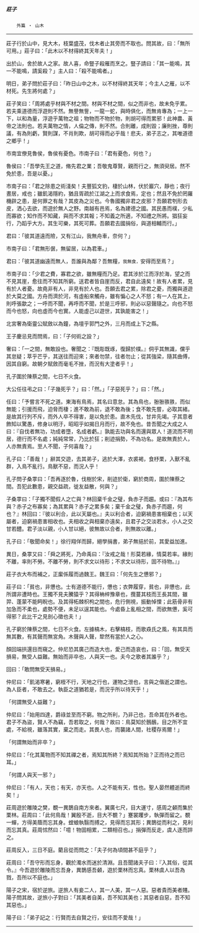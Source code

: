 

##### 莊子
　　`外篇 ‧ 山木`

* * *

莊子行於山中，見大木，枝葉盛茂，伐木者止其旁而不取也。問其故，曰：「無所可用。」莊子曰：「此木以不材得終其天年夫！」

出於山，舍於故人之家。故人喜，命豎子殺雁而烹之。豎子請曰：「其一能鳴，其一不能鳴，請奚殺？」主人曰：「殺不能鳴者。」

明日，弟子問於莊子曰：「昨日山中之木，以不材得終其天年；今主人之雁，以不材死。先生將何處？」

莊子笑曰：「周將處乎材與不材之間。材與不材之間，似之而非也，故未免乎累。若夫乘道德而浮遊則不然。無譽無訾，一龍一蛇，與時俱化，而無肯專為；一上一下，以和為量，浮遊乎萬物之祖；物物而不物於物，則胡可得而累邪！此神農、黃帝之法則也。若夫萬物之情，人倫之傳，則不然。合則離，成則毀；廉則挫，尊則議，有為則虧，賢則謀，不肖則欺，胡可得而必乎哉！悲夫，弟子志之，其唯道德之鄉乎！」

市南宜僚見魯侯，魯侯有憂色。市南子曰：「君有憂色，何也？」

魯侯曰：「吾學先王之道，脩先君之業；吾敬鬼尊賢，親而行之，無須臾居。然不免於患，吾是以憂。」

市南子曰：「君之除患之術淺矣！夫豐狐文豹，棲於山林，伏於巖穴，靜也；夜行晝居，戒也；雖飢渴隱約，猶且胥疏於江湖之上而求食焉，定也；然且不免於罔羅機辟之患，是何罪之有哉？其皮為之災也。今魯國獨非君之皮邪？吾願君刳形去皮，洒心去欲，而遊於無人之野。南越有邑焉，名為建德之國。其民愚而樸，少私而寡欲；知作而不知藏，與而不求其報；不知義之所適，不知禮之所將。猖狂妄行，乃蹈乎大方。其生可樂，其死可葬。吾願君去國捐俗，與道相輔而行。」

君曰：「彼其道遠而險，又有江山，我無舟車，奈何？」

市南子曰：「君無形倨，無留居，以為君車。」

君曰：「彼其道幽遠而無人，吾誰與為鄰？吾無糧，`我無食，`安得而至焉？」

市南子曰：「少君之費，寡君之欲，雖無糧而乃足。君其涉於江而浮於海，望之而不見其崖，愈往而不知其所窮。送君者皆自崖而反，君自此遠矣！故有人者累，見有於人者憂。故堯非有人，非見有於人也。吾願去君之累，除君之憂，而獨與道遊於大莫之國。方舟而濟於河，有虛船來觸舟，雖有惼心之人不怒；有一人在其上，則呼張歙之；一呼而不聞，再呼而不聞，於是三呼邪，則必以惡聲隨之。向也不怒而今也怒，向也虛而今也實。人能虛己以遊世，其孰能害之！」

北宮奢為衛靈公賦斂以為鐘，為壇乎郭門之外，三月而成上下之縣。

王子慶忌見而問焉，曰：「子何術之設？」

奢曰：「一之間，無敢設也。奢聞之：『既彫既琢，復歸於樸。』侗乎其無識，儻乎其怠疑；萃乎芒乎，其送往而迎來；來者勿禁，往者勿止；從其強梁，隨其曲傅，因其自窮。故朝夕賦斂而毫毛不挫，而況有大塗者乎！」

孔子圍於陳蔡之間，七日不火食。

大公任往弔之曰：「子幾死乎？」曰：「然。」「子惡死乎？」曰：「然。」

任曰：「予嘗言不死之道。東海有鳥焉，其名曰意怠。其為鳥也，翂翂翐翐，而似無能；引援而飛，迫脅而棲；進不敢為前，退不敢為後；食不敢先嘗，必取其緒。是故其行列不斥，而外人卒不得害，是以免於患。直木先伐，甘井先竭。子其意者飾知以驚愚，修身以明汙，昭昭乎如揭日月而行，故不免也。昔吾聞之大成之人曰：『自伐者無功，功成者墮，名成者虧。』孰能去功與名而還與眾人！道流而不明居，德行而不名處；純純常常，乃比於狂；削迹捐勢，不為功名。是故無責於人，人亦無責焉。至人不聞，子何喜哉？」

孔子曰：「善哉！」辭其交遊，去其弟子，逃於大澤，衣裘褐，食杼栗，入獸不亂群，入鳥不亂行。鳥獸不惡，而況人乎！

孔子問子桑雽曰：「吾再逐於魯，伐樹於宋，削迹於衛，窮於商周，圍於陳蔡之間。吾犯此數患，親交益疏，徙友益散，何與？」

子桑雽曰：「子獨不聞假人之亡與？林回棄千金之璧，負赤子而趨。或曰：『為其布與？赤子之布寡矣；為其累與？赤子之累多矣；棄千金之璧，負赤子而趨，何也？』林回曰：『彼以利合，此以天屬也。』夫以利合者，迫窮禍患害相棄也；以天屬者，迫窮禍患害相收也。夫相收之與相棄亦遠矣，且君子之交淡若水，小人之交甘若醴。君子淡以親，小人甘以絕，彼無故以合者，則無故以離。」

孔子曰：「敬聞命矣！」徐行翔佯而歸，絕學捐書，弟子無挹於前，其愛益加進。

異日，桑雽又曰：「舜之將死，乃命禹曰：『汝戒之哉！形莫若緣，情莫若率。緣則不離，率則不勞。不離不勞，則不求文以待形；不求文以待形，固不待物。』」

莊子衣大布而補之，正緳係履而過魏王。魏王曰：「何先生之憊邪？」

莊子曰：「貧也，非憊也。士有道德不能行，憊也；衣弊履穿，貧也，非憊也，此所謂非遭時也。王獨不見夫騰猿乎？其得柟梓豫章也，攬蔓其枝而王長其間，雖羿、蓬蒙不能眄睨也。及其得柘棘枳枸之間也，危行側視，振動悼慄；此筋骨非有加急而不柔也，處勢不便，未足以逞其能也。今處昏上亂相之間，而欲無憊，奚可得邪？此比干之見剖心徵也夫！」

孔子窮於陳蔡之間，七日不火食。左據槁木，右擊槁枝，而歌猋氏之風，有其具而無其數，有其聲而無宮角。木聲與人聲，犂然有當於人之心。

顏回端拱還目而窺之。仲尼恐其廣己而造大也，愛己而造哀也，曰：「回，無受天損易，無受人益難。無始而非卒也，人與天一也。夫今之歌者其誰乎？」

回曰：「敢問無受天損易。」

仲尼曰：「飢渴寒暑，窮桎不行，天地之行也，運物之泄也，言與之偕逝之謂也。為人臣者，不敢去之。執臣之道猶若是，而況乎所以待天乎！」

「何謂無受人益難？」

仲尼曰：「始用四達，爵祿並至而不窮。物之所利，乃非己也，吾命其在外者也。君子不為盜，賢人不為竊，吾若取之，何哉？故曰：鳥莫知於鷾鴯，目之所不宜處，不給視，雖落其實，棄之而走。其畏人也，而襲諸人間，社稷存焉爾！」

「何謂無始而非卒？」

仲尼曰：「化其萬物而不知其禪之者，焉知其所終？焉知其所始？正而待之而已耳。」

「何謂人與天一邪？」

仲尼曰：「有人，天也；有天，亦天也。人之不能有天，性也。聖人晏然體逝而終矣！」

莊周遊於雕陵之樊，覩一異鵲自南方來者。翼廣七尺，目大運寸，感周之顙而集於栗林。莊周曰：「此何鳥哉！翼殷不逝，目大不覩？」蹇裳躩步，執彈而留之。覩一蟬，方得美蔭而忘其身。螳蜋執翳而搏之，見得而忘其形；異鵲從而利之，見利而忘其真。莊周怵然曰：「噫！物固相累，二類相召也。」捐彈而反走，虞人逐而誶之。

莊周反入，三日不庭。藺且從而問之：「夫子何為頃間甚不庭乎？」

莊周曰：「吾守形而忘身，觀於濁水而迷於清淵。且吾聞諸夫子曰：『入其俗，從其令。』今吾遊於雕陵而忘吾身，異鵲感吾顙，遊於栗林而忘真。栗林虞人以吾為戮，吾所以不庭也。」

陽子之宋，宿於逆旅。逆旅人有妾二人，其一人美，其一人惡。惡者貴而美者賤。陽子問其故，逆旅小子對曰：「其美者自美，吾不知其美也；其惡者自惡，吾不知其惡也。」

陽子曰：「弟子記之：行賢而去自賢之行，安往而不愛哉！」

* * *

